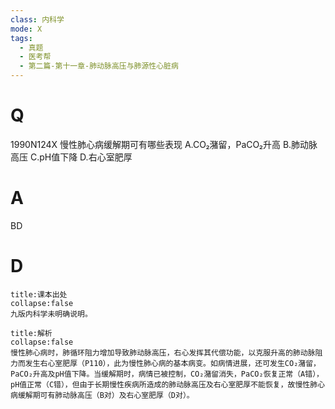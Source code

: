 ```yaml
---
class: 内科学
mode: X
tags:
  - 真题
  - 医考帮
  - 第二篇-第十一章-肺动脉高压与肺源性心脏病
---
```


# Q
1990N124X 慢性肺心病缓解期可有哪些表现
A.CO₂潴留，PaCO₂升高
B.肺动脉高压
C.pH值下降
D.右心室肥厚

# A
BD
# D
```ad-note
title:课本出处
collapse:false
九版内科学未明确说明。
```

```ad-summary
title:解析
collapse:false
慢性肺心病时，肺循环阻力增加导致肺动脉高压，右心发挥其代偿功能，以克服升高的肺动脉阻力而发生右心室肥厚（P110），此为慢性肺心病的基本病变。如病情进展，还可发生CO₂潴留，PaCO₂升高及pH值下降。当缓解期时，病情已被控制，CO₂潴留消失，PaCO₂恢复正常（A错），pH值正常（C错），但由于长期慢性疾病所造成的肺动脉高压及右心室肥厚不能恢复，故慢性肺心病缓解期可有肺动脉高压（B对）及右心室肥厚（D对）。
```

